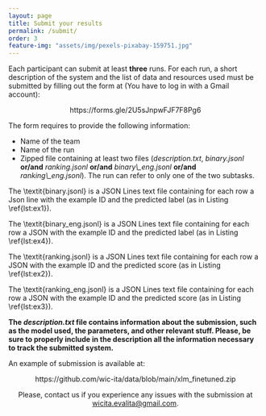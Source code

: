 ```yaml
---
layout: page
title: Submit your results
permalink: /submit/
order: 3
feature-img: "assets/img/pexels-pixabay-159751.jpg"
---
```



<script>
const ul = document.getElementsByTagName("nav")[0].getElementsByTagName("ul")[0];
ul.innerHTML = `
            <li>
                <a class="clear" aria-label="Home" title="Home" href="/index.html">
                     Home 
                </a>
            </li>
            <li class="separator"> | </li>
            <li>
                <a class="clear" aria-label="Submit Results" title="Submit Results" href="/task/">
                     Submit Results 
                </a>
            </li>
            <li class="separator"> | </li>
            <li>
                <a class="clear" aria-label="Tasks" title="Tasks" href="/task/">
                     Tasks 
                </a>
            </li>
            <li class="separator"> | </li>
            <li>
                <a class="clear" aria-label="Data" title="Data" href="/data/">
                     Data 
                </a>
            </li>
            <li class="separator"> | </li>
            <li>
                <a class="clear" aria-label="Important Dates" title="Important Dates" href="/dates/">
                     Important Dates 
                </a>
            </li>
            <li class="separator"> | </li>
            <li>
                <a class="clear" aria-label="Organizers" title="Organizers" href="/organizers/">
                     Organizers 
                </a>
            </li>
            <li class="separator"> | </li>
        <li class="separator"> | </li>
            <li>
            	<a id="theme-toggle" title="Home " aria-label="Home" onclick="themeToggle()">
            		<i class="fas fa-adjust" aria-hidden="true"></i>
            	</a>
            </li>
`;
</script>



Each participant can submit at least <b>three</b> runs. For each run, a short description of the system and the list of data and resources used must be submitted by filling out the form at (You have to log in with a Gmail account):

<center>
    <a>https://forms.gle/2U5sJnpwFJF7F8Pg6</a>
</center>

The form requires to provide the following information:
<ul>
    <li> Name of the team </li>
    <li> Name of the run </li>
    <li> Zipped file containing at least two files (<i>description.txt</i>, <i>binary.jsonl</i> <b>or/and</b> <i>ranking.jsonl</i> <b>or/and</b> <i>binary\_eng.jsonl</i> <b>or/and</b> <i>ranking\_eng.jsonl</i>). The run can refer to only one of the two subtasks. </li>
</ul>

The \textit{binary.jsonl} is a JSON Lines text file containing for each row a Json line with the example ID and the predicted label (as in Listing \ref{lst:ex1}).

The \textit{binary\_eng.jsonl} is a JSON Lines text file containing for each row a JSON with the example ID and the predicted label (as in Listing \ref{lst:ex4}).


The \textit{ranking.jsonl} is a JSON Lines text file containing for each row a JSON with the example ID and the predicted score (as in Listing \ref{lst:ex2}).


The \textit{ranking\_eng.jsonl} is a JSON Lines text file containing for each row a JSON with the example ID and the predicted score (as in Listing \ref{lst:ex3}).


<b>The <i>description.txt</i> file contains information about the submission, such as the model used, the parameters, and other relevant stuff. Please, be sure to properly include in the description all the information necessary to track the submitted system.</b>

An example of submission is available at:
<center>
<a>https://github.com/wic-ita/data/blob/main/xlm_finetuned.zip</a>
<center>

Please, contact us if you experience any issues with the submission at <a>wicita.evalita@gmail.com</a>.
